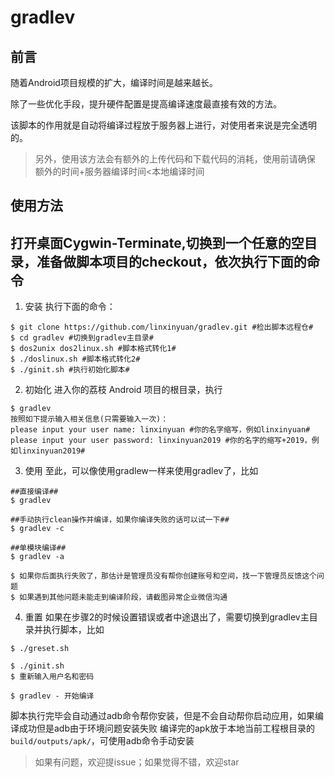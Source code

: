 # gradlev

## 前言
随着Android项目规模的扩大，编译时间是越来越长。

除了一些优化手段，提升硬件配置是提高编译速度最直接有效的方法。

该脚本的作用就是自动将编译过程放于服务器上进行，对使用者来说是完全透明的。

>另外，使用该方法会有额外的上传代码和下载代码的消耗，使用前请确保 额外的时间+服务器编译时间<本地编译时间

## 使用方法
## 打开桌面Cygwin-Terminate,切换到一个任意的空目录，准备做脚本项目的checkout，依次执行下面的命令

1. 安装
执行下面的命令：
```
$ git clone https://github.com/linxinyuan/gradlev.git #检出脚本远程仓#
$ cd gradlev #切换到gradlev主目录#
$ dos2unix dos2linux.sh #脚本格式转化1#
$ ./doslinux.sh #脚本格式转化2#
$ ./ginit.sh #执行初始化脚本#
```

2.  初始化
进入你的荔枝 Android 项目的根目录，执行
```
$ gradlev
按照如下提示输入相关信息(只需要输入一次)：
please input your user name: linxinyuan #你的名字缩写，例如linxinyuan#
please input your user password: linxinyuan2019 #你的名字的缩写+2019，例如linxinyuan2019#
```

3.  使用
至此，可以像使用gradlew一样来使用gradlev了，比如
```
##直接编译##
$ gradlev

##手动执行clean操作并编译，如果你编译失败的话可以试一下##
$ gradlev -c 

##单模块编译##
$ gradlev -a

$ 如果你后面执行失败了，那估计是管理员没有帮你创建账号和空间，找一下管理员反馈这个问题
$ 如果遇到其他问题未能走到编译阶段，请截图异常企业微信沟通
```

4.  重置
如果在步骤2的时候设置错误或者中途退出了，需要切换到gradlev主目录并执行脚本，比如
```
$ ./greset.sh 

$ ./ginit.sh
$ 重新输入用户名和密码

$ gradlev - 开始编译
```

脚本执行完毕会自动通过adb命令帮你安装，但是不会自动帮你启动应用，如果编译成功但是adb由于环境问题安装失败
编译完的apk放于本地当前工程根目录的```build/outputs/apk/```，可使用adb命令手动安装

>如果有问题，欢迎提issue；如果觉得不错，欢迎star
